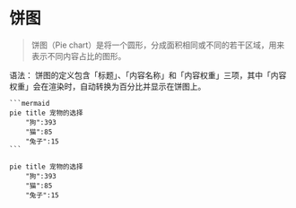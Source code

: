 # 饼图

> 饼图（Pie chart）是将一个圆形，分成面积相同或不同的若干区域，用来表示不同内容占比的图形。

语法：
饼图的定义包含「标题」、「内容名称」和「内容权重」三项，其中「内容权重」会在渲染时，自动转换为百分比并显示在饼图上。

````
```mermaid
pie title 宠物的选择
	"狗":393
	"猫":85
	"兔子":15
```
````

```mermaid
pie title 宠物的选择
	"狗":393
	"猫":85
	"兔子":15
```

